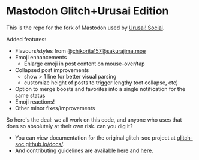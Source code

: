 #  Mastodon Glitch+Urusai Edition  #

This is the repo for the fork of Mastodon used by [Urusai! Social](https://urusai.social/).

Added features:

- Flavours/styles from @chikorita157@sakurajima.moe
- Emoji enhancements
  - Enlarge emoji in post content on mouse-over/tap
- Collapsed post improvements 
  - show > 1 line for better visual parsing
  - customize height of posts to trigger lengthy toot collapse, etc)
- Option to merge boosts and favorites into a single notification for the same status
- Emoji reactions!
- Other minor fixes/improvements

So here's the deal: we all work on this code, and anyone who uses that does so absolutely at their own risk. can you dig it?

- You can view documentation for the original glitch-soc project at [glitch-soc.github.io/docs/](https://glitch-soc.github.io/docs/).
- And contributing guidelines are available [here](CONTRIBUTING.md) and [here](https://glitch-soc.github.io/docs/contributing/).
